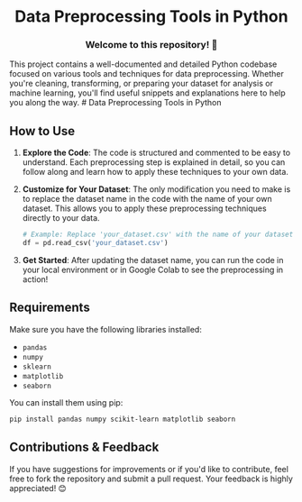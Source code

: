 <h1 align="center">Data Preprocessing Tools in Python</h1>
<h3 align="center">Welcome to this repository! 🎉</h3> 
This project contains a well-documented and detailed Python codebase focused on various tools and techniques for data preprocessing. Whether you're cleaning, transforming, or preparing your dataset for analysis or machine learning, you'll find useful snippets and explanations here to help you along the way.
# Data Preprocessing Tools in Python

## How to Use

1. **Explore the Code**: The code is structured and commented to be easy to understand. Each preprocessing step is explained in detail, so you can follow along and learn how to apply these techniques to your own data.

2. **Customize for Your Dataset**: The only modification you need to make is to replace the dataset name in the code with the name of your own dataset. This allows you to apply these preprocessing techniques directly to your data.

    ```python
    # Example: Replace 'your_dataset.csv' with the name of your dataset
    df = pd.read_csv('your_dataset.csv')
    ```

3. **Get Started**: After updating the dataset name, you can run the code in your local environment or in Google Colab to see the preprocessing in action!

## Requirements

Make sure you have the following libraries installed:

- `pandas`
- `numpy`
- `sklearn`
- `matplotlib`
- `seaborn`

You can install them using pip:

```bash
pip install pandas numpy scikit-learn matplotlib seaborn
```
## Contributions & Feedback
If you have suggestions for improvements or if you'd like to contribute, feel free to fork the repository and submit a pull request. Your feedback is highly appreciated! 😊
